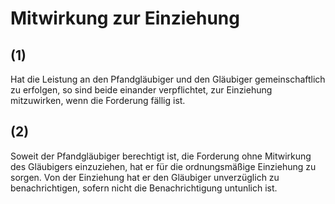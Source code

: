 # Mitwirkung zur Einziehung



## (1)

 Hat die Leistung an den Pfandgläubiger und den Gläubiger gemeinschaftlich zu erfolgen, so sind beide einander verpflichtet, zur Einziehung mitzuwirken, wenn die Forderung fällig ist.

## (2)

 Soweit der Pfandgläubiger berechtigt ist, die Forderung ohne Mitwirkung des Gläubigers einzuziehen, hat er für die ordnungsmäßige Einziehung zu sorgen. Von der Einziehung hat er den Gläubiger unverzüglich zu benachrichtigen, sofern nicht die Benachrichtigung untunlich ist. 


